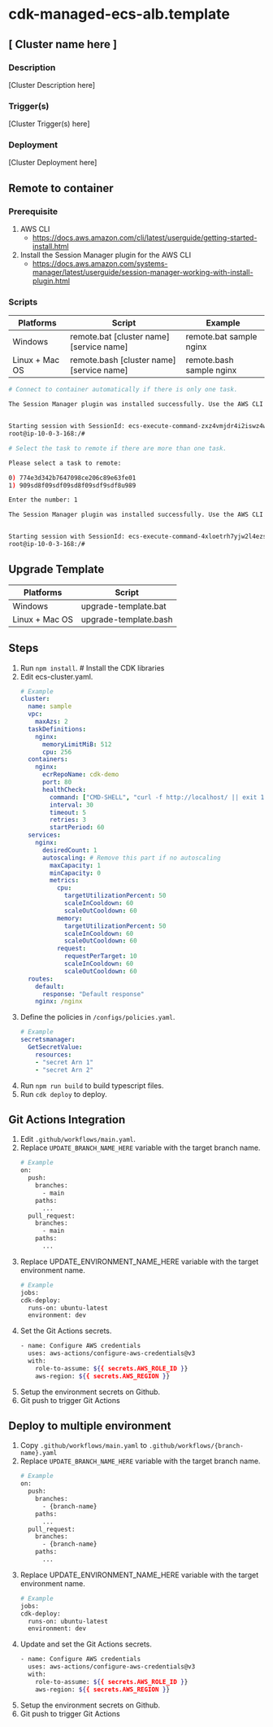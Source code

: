 # cdk-managed-ecs-alb.template

## [ Cluster name here ]
### Description
[Cluster Description here]
### Trigger(s)
[Cluster Trigger(s) here]
### Deployment
[Cluster Deployment here]

## Remote to container
### Prerequisite
1. AWS CLI
   * https://docs.aws.amazon.com/cli/latest/userguide/getting-started-install.html
2. Install the Session Manager plugin for the AWS CLI
   * https://docs.aws.amazon.com/systems-manager/latest/userguide/session-manager-working-with-install-plugin.html

### Scripts

| Platforms      | Script                                    | Example                  |
| -------------- | ----------------------------------------- | ------------------------ |
| Windows        | remote.bat [cluster name] [service name]  | remote.bat sample nginx  |
| Linux + Mac OS | remote.bash [cluster name] [service name] | remote.bash sample nginx |

```bash
# Connect to container automatically if there is only one task.

The Session Manager plugin was installed successfully. Use the AWS CLI to start a session.


Starting session with SessionId: ecs-execute-command-zxz4vmjdr4i2iswz4wc7fnk7ke
root@ip-10-0-3-168:/# 

# Select the task to remote if there are more than one task.

Please select a task to remote:

0) 774e3d342b7647098ce206c89e63fe01
1) 909sd8f09sdf09sd8f09sdf9sdf8u989

Enter the number: 1

The Session Manager plugin was installed successfully. Use the AWS CLI to start a session.


Starting session with SessionId: ecs-execute-command-4xloetrh7yjw2l4ezsgz4znt2m
root@ip-10-0-3-168:/# 
```

## Upgrade Template
| Platforms      | Script                |
| -------------- | --------------------- |
| Windows        | upgrade-template.bat  |
| Linux + Mac OS | upgrade-template.bash |

## Steps
1. Run `npm install`. # Install the CDK libraries
2. Edit ecs-cluster.yaml.
    ```yaml
    # Example
    cluster:
      name: sample
      vpc:
        maxAzs: 2
      taskDefinitions:
        nginx:
          memoryLimitMiB: 512
          cpu: 256
      containers:
        nginx:
          ecrRepoName: cdk-demo
          port: 80
          healthCheck:
            command: ["CMD-SHELL", "curl -f http://localhost/ || exit 1"]
            interval: 30
            timeout: 5
            retries: 3
            startPeriod: 60
      services:
        nginx:
          desiredCount: 1
          autoscaling: # Remove this part if no autoscaling
            maxCapacity: 1
            minCapacity: 0
            metrics:
              cpu:
                targetUtilizationPercent: 50
                scaleInCooldown: 60
                scaleOutCooldown: 60
              memory:
                targetUtilizationPercent: 50
                scaleInCooldown: 60
                scaleOutCooldown: 60
              request:
                requestPerTarget: 10
                scaleInCooldown: 60
                scaleOutCooldown: 60                    
      routes:
        default:
          response: "Default response"
        nginx: /nginx
    ```
3. Define the policies in `/configs/policies.yaml`.
    ```yaml
    # Example
    secretsmanager:
      GetSecretValue:
        resources:
        - "secret Arn 1"
        - "secret Arn 2"    
    ```    
4. Run `npm run build` to build typescript files.
5. Run `cdk deploy` to deploy.

## Git Actions Integration
1. Edit `.github/workflows/main.yaml`.
2. Replace `UPDATE_BRANCH_NAME_HERE` variable with the target branch name.
    ```bash
    # Example
    on:
      push:
        branches:
          - main
        paths:
          ...
      pull_request:
        branches:
          - main
        paths:
          ...          
    ```
3. Replace UPDATE_ENVIRONMENT_NAME_HERE variable with the target environment name.
    ```bash
    # Example
    jobs:
    cdk-deploy:
      runs-on: ubuntu-latest
      environment: dev
    ```
4. Set the Git Actions secrets.
    ```bash
    - name: Configure AWS credentials
      uses: aws-actions/configure-aws-credentials@v3
      with:
        role-to-assume: ${{ secrets.AWS_ROLE_ID }}
        aws-region: ${{ secrets.AWS_REGION }}
    ```
5. Setup the environment secrets on Github.
6. Git push to trigger Git Actions

## Deploy to multiple environment
1. Copy `.github/workflows/main.yaml` to `.github/workflows/{branch-name}.yaml`
2. Replace `UPDATE_BRANCH_NAME_HERE` variable with the target branch name.
    ```bash
    # Example
    on:
      push:
        branches:
          - {branch-name}
        paths:
          ...
      pull_request:
        branches:
          - {branch-name}
        paths:
          ...          
    ```
3. Replace UPDATE_ENVIRONMENT_NAME_HERE variable with the target environment name.
    ```bash
    # Example
    jobs:
    cdk-deploy:
      runs-on: ubuntu-latest
      environment: dev
    ```    
4. Update and set the Git Actions secrets.
    ```bash
    - name: Configure AWS credentials
      uses: aws-actions/configure-aws-credentials@v3
      with:
        role-to-assume: ${{ secrets.AWS_ROLE_ID }}
        aws-region: ${{ secrets.AWS_REGION }}  
    ```  
5. Setup the environment secrets on Github.
6. Git push to trigger Git Actions

